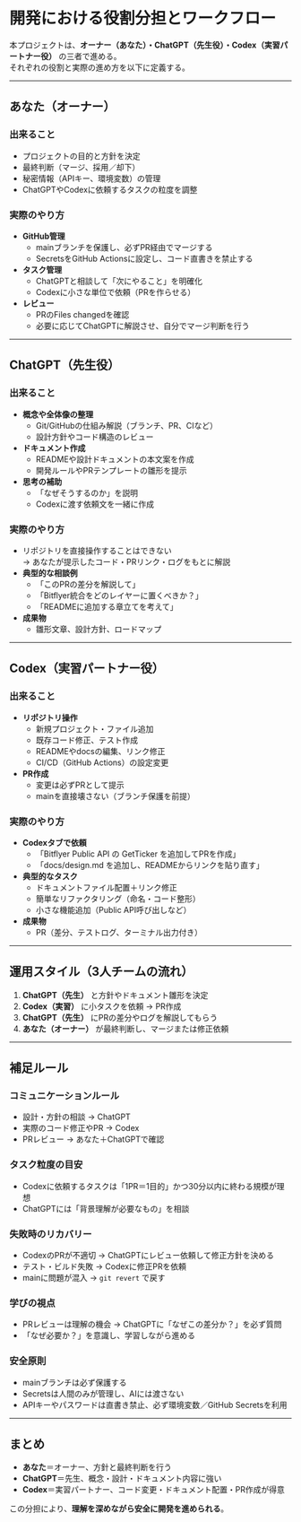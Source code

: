 # 開発における役割分担とワークフロー

本プロジェクトは、**オーナー（あなた）・ChatGPT（先生役）・Codex（実習パートナー役）** の三者で進める。  
それぞれの役割と実際の進め方を以下に定義する。

---

## あなた（オーナー）

### 出来ること
- プロジェクトの目的と方針を決定
- 最終判断（マージ、採用／却下）
- 秘密情報（APIキー、環境変数）の管理
- ChatGPTやCodexに依頼するタスクの粒度を調整

### 実際のやり方
- **GitHub管理**
  - mainブランチを保護し、必ずPR経由でマージする
  - SecretsをGitHub Actionsに設定し、コード直書きを禁止する
- **タスク管理**
  - ChatGPTと相談して「次にやること」を明確化
  - Codexに小さな単位で依頼（PRを作らせる）
- **レビュー**
  - PRのFiles changedを確認
  - 必要に応じてChatGPTに解説させ、自分でマージ判断を行う

---

## ChatGPT（先生役）

### 出来ること
- **概念や全体像の整理**
  - Git/GitHubの仕組み解説（ブランチ、PR、CIなど）
  - 設計方針やコード構造のレビュー
- **ドキュメント作成**
  - READMEや設計ドキュメントの本文案を作成
  - 開発ルールやPRテンプレートの雛形を提示
- **思考の補助**
  - 「なぜそうするのか」を説明
  - Codexに渡す依頼文を一緒に作成

### 実際のやり方
- リポジトリを直接操作することはできない  
  → あなたが提示したコード・PRリンク・ログをもとに解説
- **典型的な相談例**
  - 「このPRの差分を解説して」
  - 「Bitflyer統合をどのレイヤーに置くべきか？」
  - 「READMEに追加する章立てを考えて」
- **成果物**
  - 雛形文章、設計方針、ロードマップ

---

## Codex（実習パートナー役）

### 出来ること
- **リポジトリ操作**
  - 新規プロジェクト・ファイル追加
  - 既存コード修正、テスト作成
  - READMEやdocsの編集、リンク修正
  - CI/CD（GitHub Actions）の設定変更
- **PR作成**
  - 変更は必ずPRとして提示
  - mainを直接壊さない（ブランチ保護を前提）

### 実際のやり方
- **Codexタブで依頼**
  - 「Bitflyer Public API の GetTicker を追加してPRを作成」
  - 「docs/design.md を追加し、READMEからリンクを貼り直す」
- **典型的なタスク**
  - ドキュメントファイル配置＋リンク修正
  - 簡単なリファクタリング（命名・コード整形）
  - 小さな機能追加（Public API呼び出しなど）
- **成果物**
  - PR（差分、テストログ、ターミナル出力付き）

---

## 運用スタイル（3人チームの流れ）

1. **ChatGPT（先生）** と方針やドキュメント雛形を決定  
2. **Codex（実習）** に小タスクを依頼 → PR作成  
3. **ChatGPT（先生）** にPRの差分やログを解説してもらう  
4. **あなた（オーナー）** が最終判断し、マージまたは修正依頼  

---

## 補足ルール

### コミュニケーションルール
- 設計・方針の相談 → ChatGPT  
- 実際のコード修正やPR → Codex  
- PRレビュー → あなた＋ChatGPTで確認

### タスク粒度の目安
- Codexに依頼するタスクは「1PR＝1目的」かつ30分以内に終わる規模が理想
- ChatGPTには「背景理解が必要なもの」を相談

### 失敗時のリカバリー
- CodexのPRが不適切 → ChatGPTにレビュー依頼して修正方針を決める
- テスト・ビルド失敗 → Codexに修正PRを依頼
- mainに問題が混入 → `git revert` で戻す

### 学びの視点
- PRレビューは理解の機会 → ChatGPTに「なぜこの差分か？」を必ず質問
- 「なぜ必要か？」を意識し、学習しながら進める

### 安全原則
- mainブランチは必ず保護する
- Secretsは人間のみが管理し、AIには渡さない
- APIキーやパスワードは直書き禁止、必ず環境変数／GitHub Secretsを利用

---

## まとめ
- **あなた**＝オーナー、方針と最終判断を行う  
- **ChatGPT**＝先生、概念・設計・ドキュメント内容に強い  
- **Codex**＝実習パートナー、コード変更・ドキュメント配置・PR作成が得意  

この分担により、**理解を深めながら安全に開発を進められる**。
